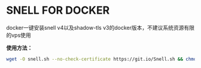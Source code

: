# SNELL FOR DOCKER

docker一键安装snell v4以及shadow-tls v3的docker版本，不建议系统资源有限的vps使用

**使用方法：**

```bash
wget -O snell.sh --no-check-certificate https://git.io/Snell.sh && chmod +x snell.sh && ./snell.sh
